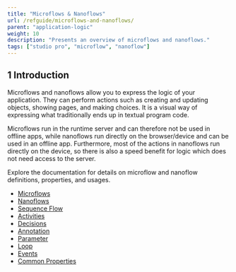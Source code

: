 ```yaml
---
title: "Microflows & Nanoflows"
url: /refguide/microflows-and-nanoflows/
parent: "application-logic"
weight: 10
description: "Presents an overview of microflows and nanoflows."
tags: ["studio pro", "microflow", "nanoflow"]
---
```


## 1 Introduction

Microflows and nanoflows allow you to express the logic of your application. They can perform actions such as creating and updating objects, showing pages, and making choices. It is a visual way of expressing what traditionally ends up in textual program code.

Microflows run in the runtime server and can therefore not be used in offline apps, while nanoflows run directly on the browser/device and can be used in an offline app. Furthermore, most of the actions in nanoflows run directly on the device, so there is also a speed benefit for logic which does not need access to the server. 

Explore the documentation for details on microflow and nanoflow definitions, properties, and usages.

* [Microflows](/refguide/microflows/)
* [Nanoflows](/refguide/nanoflows/)
* [Sequence Flow](/refguide/sequence-flow/)
* [Activities](/refguide/activities/)
* [Decisions](/refguide/decisions/)
* [Annotation](/refguide/annotation/)
* [Parameter](/refguide/parameter/)
* [Loop](/refguide/loop/)
* [Events](/refguide/events/)
* [Common Properties](/refguide/microflow-element-common-properties/)